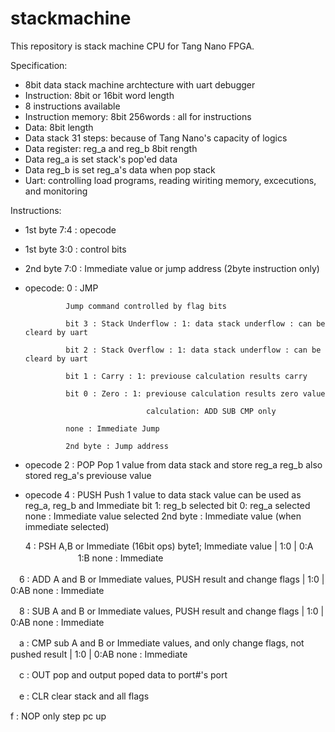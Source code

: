 # stackmachine

This repository is stack machine CPU for Tang Nano FPGA.

Specification:

- 8bit data stack machine archtecture with uart debugger
- Instruction: 8bit or 16bit word length
- 8 instructions available
- Instruction memory: 8bit 256words : all for instructions
- Data: 8bit length
- Data stack 31 steps: because of Tang Nano's capacity of logics
- Data register: reg_a and reg_b 8bit rength
- Data reg_a is set stack's pop'ed data
- Data reg_b is set reg_a's data when pop stack
- Uart: controlling load programs, reading wiriting memory, excecutions, and monitoring

Instructions:
- 1st byte 7:4 : opecode
- 1st byte 3:0 : control bits
- 2nd byte 7:0 : Immediate value or jump address (2byte instruction only)


- opecode: 0 : JMP

               Jump command controlled by flag bits
               
               bit 3 : Stack Underflow : 1: data stack underflow : can be cleard by uart
               
               bit 2 : Stack Overflow : 1: data stack underflow : can be cleard by uart
               
               bit 1 : Carry : 1: previouse calculation results carry 
               
               bit 0 : Zero : 1: previouse calculation results zero value
               
                                 calculation: ADD SUB CMP only
                                 
               none : Immediate Jump
               
               2nd byte : Jump address

- opecode 2 : POP
              Pop 1 value from data stack and store reg_a
              reg_b also stored reg_a's previouse value
              
- opecode 4 : PUSH
              Push 1 value to data stack
              value can be used as reg_a, reg_b and Immediate
              bit 1: reg_b selected
              bit 0: reg_a selected
              none : Immediate value selected
              2nd byte : Immediate value (when immediate selected)

  4 : PSH A,B or Immediate (16bit ops) byte1; Immediate value
          | 1:0 |
            0:A
　　　　　　1:B
            none : Immediate

　6 : ADD A and B or Immediate values, PUSH result and change flags
          | 1:0 |
            0:AB
            none : Immediate

　8 : SUB A and B or Immediate values, PUSH result and change flags
          | 1:0 |
            0:AB
            none : Immediate

　a : CMP sub A and B or Immediate values, and only change flags, not pushed result
          | 1:0 |
            0:AB
            none : Immediate

　c : OUT pop and output poped data to port#'s port 

　e : CLR clear stack and all flags

  f : NOP only step pc up


